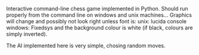 Interactive command-line chess game implemented in Python.
Should run properly from the command line on windows and unix machines...
Graphics will change and possibly not look right unless font is:
	unix: lucida console
	windows: Fixedsys
and the background colour is white (if black, colours are simply inverted).

The AI implemented here is very simple, chosing random moves.
